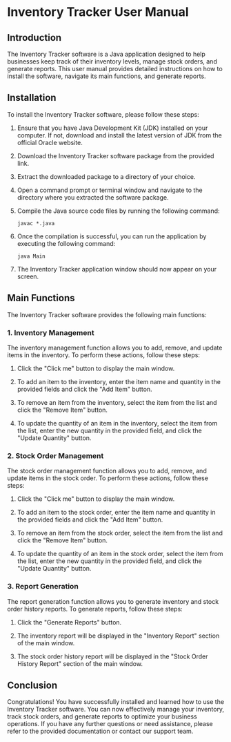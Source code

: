 # Inventory Tracker User Manual

## Introduction

The Inventory Tracker software is a Java application designed to help businesses keep track of their inventory levels, manage stock orders, and generate reports. This user manual provides detailed instructions on how to install the software, navigate its main functions, and generate reports.

## Installation

To install the Inventory Tracker software, please follow these steps:

1. Ensure that you have Java Development Kit (JDK) installed on your computer. If not, download and install the latest version of JDK from the official Oracle website.

2. Download the Inventory Tracker software package from the provided link.

3. Extract the downloaded package to a directory of your choice.

4. Open a command prompt or terminal window and navigate to the directory where you extracted the software package.

5. Compile the Java source code files by running the following command:

   ```
   javac *.java
   ```

6. Once the compilation is successful, you can run the application by executing the following command:

   ```
   java Main
   ```

7. The Inventory Tracker application window should now appear on your screen.

## Main Functions

The Inventory Tracker software provides the following main functions:

### 1. Inventory Management

The inventory management function allows you to add, remove, and update items in the inventory. To perform these actions, follow these steps:

1. Click the "Click me" button to display the main window.

2. To add an item to the inventory, enter the item name and quantity in the provided fields and click the "Add Item" button.

3. To remove an item from the inventory, select the item from the list and click the "Remove Item" button.

4. To update the quantity of an item in the inventory, select the item from the list, enter the new quantity in the provided field, and click the "Update Quantity" button.

### 2. Stock Order Management

The stock order management function allows you to add, remove, and update items in the stock order. To perform these actions, follow these steps:

1. Click the "Click me" button to display the main window.

2. To add an item to the stock order, enter the item name and quantity in the provided fields and click the "Add Item" button.

3. To remove an item from the stock order, select the item from the list and click the "Remove Item" button.

4. To update the quantity of an item in the stock order, select the item from the list, enter the new quantity in the provided field, and click the "Update Quantity" button.

### 3. Report Generation

The report generation function allows you to generate inventory and stock order history reports. To generate reports, follow these steps:

1. Click the "Generate Reports" button.

2. The inventory report will be displayed in the "Inventory Report" section of the main window.

3. The stock order history report will be displayed in the "Stock Order History Report" section of the main window.

## Conclusion

Congratulations! You have successfully installed and learned how to use the Inventory Tracker software. You can now effectively manage your inventory, track stock orders, and generate reports to optimize your business operations. If you have any further questions or need assistance, please refer to the provided documentation or contact our support team.